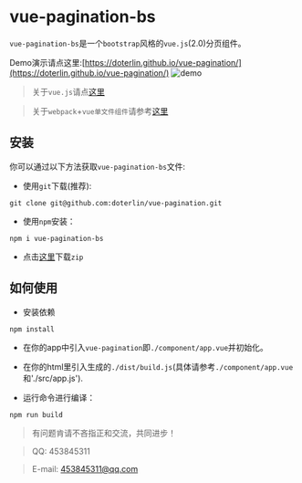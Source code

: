 # vue-pagination-bs
`vue-pagination-bs`是一个`bootstrap`风格的`vue.js`(2.0)分页组件。

Demo演示请点这里:[https://doterlin.github.io/vue-pagination/](https://doterlin.github.io/vue-pagination/)
![demo](https://github.com/doterlin/vue-pagination/blob/master/img/demo.png)

> 关于`vue.js`请点[这里](https://cn.vuejs.org/v2/guide/index.html)

> 关于`webpack`+`vue单文件组件`请参考[这里](https://cn.vuejs.org/v2/guide/single-file-components.html)

## 安装
你可以通过以下方法获取`vue-pagination-bs`文件:

+ 使用`git`下载(推荐):
```
git clone git@github.com:doterlin/vue-pagination.git
```

+ 使用`npm`安装：
```
npm i vue-pagination-bs
```
+ 点击[这里](https://github.com/doterlin/vue-pagination/archive/master.zip)下载`zip`

## 如何使用
+ 安装依赖
```
npm install
```
+ 在你的app中引入`vue-pagination`即`./component/app.vue`并初始化。

+ 在你的html里引入生成的`./dist/build.js`(具体请参考`./component/app.vue`和'./src/app.js').

+ 运行命令进行编译：
```
npm run build
```

> 有问题肯请不吝指正和交流，共同进步！

> QQ: 453845311

> E-mail: 453845311@qq.com
